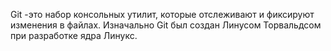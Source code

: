 Git -это набор консольных утилит, которые  отслеживают и фиксируют изменения в файлах.
Изначально Git был создан Линусом Торвальдсом при разработке ядра Линукс.